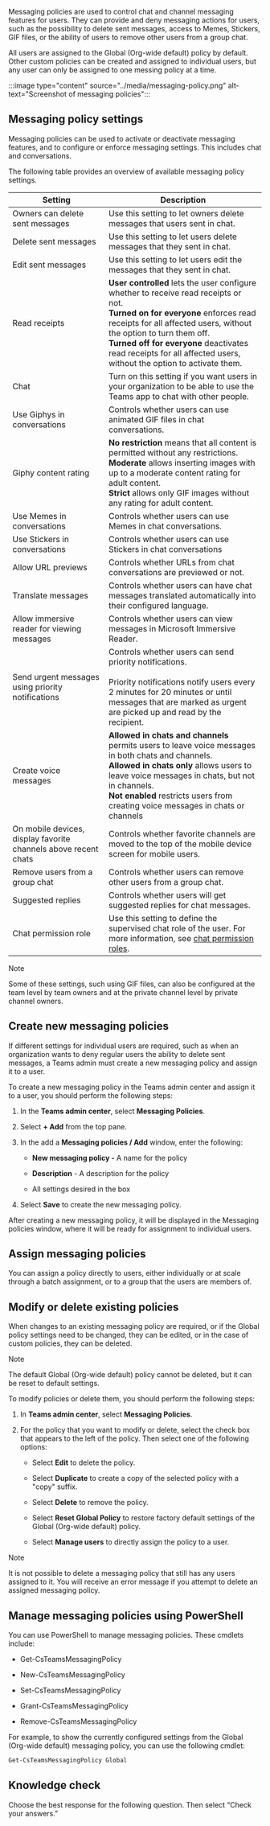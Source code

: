 Messaging policies are used to control chat and channel messaging features for users. They can provide and deny messaging actions for users, such as the possibility to delete sent messages, access to Memes, Stickers, GIF files, or the ability of users to remove other users from a group chat.

All users are assigned to the Global (Org-wide default) policy by default. Other custom policies can be created and assigned to individual users, but any user can only be assigned to one messing policy at a time.

:::image type="content" source="../media/messaging-policy.png" alt-text="Screenshot of messaging policies":::


## Messaging policy settings

Messaging policies can be used to activate or deactivate messaging features, and to configure or enforce messaging settings. This includes chat and conversations. 

The following table provides an overview of available messaging policy settings.
 

| **Setting**  | **Description**                                              |
|--|-|
| Owners can delete sent messages                                 | Use this setting to let owners delete messages that users sent in chat.                                      |
| Delete sent messages  | Use this setting to let users delete messages that they sent in chat.|
| Edit sent messages   | Use this setting to let users edit the messages that they sent in chat.|
| Read receipts| **User controlled** lets the user configure whether to receive read receipts or not.<br/> **Turned on for everyone** enforces read receipts for all affected users, without the option to turn them off. <br/> **Turned off for everyone** deactivates read receipts for all affected users, without the option to activate them. |
| Chat         |  Turn on this setting if you want users in your organization to be able to use the Teams app to chat with other people. |
| Use Giphys in conversations                                     | Controls whether users can use animated GIF files in chat conversations.                              |
| Giphy content rating                                            | **No restriction** means that all content is permitted without any restrictions. <br/> **Moderate** allows inserting images with up to a moderate content rating for adult content. <br/> **Strict** allows only GIF images without any rating for adult content.      |
| Use Memes in conversations                                      | Controls whether users can use Memes in chat conversations.                                                 |
| Use Stickers in conversations                                   | Controls whether users can use Stickers in chat conversations                                               |
| Allow URL previews                                              | Controls whether URLs from chat conversations are previewed or not.                                         |
| Translate messages| Controls whether users can have chat messages translated automatically into their configured language.      |
| Allow immersive reader for viewing messages                     | Controls whether users can view messages in Microsoft Immersive Reader.                                     |
| Send urgent messages using priority notifications   | Controls whether users can send priority notifications. <br/><br/> Priority notifications notify users every 2 minutes for 20 minutes or until messages that are marked as urgent are picked up and read by the recipient.    |
| Create voice messages                                         | **Allowed in chats and channels** permits users to leave voice messages in both chats and channels.<br/> **Allowed in chats only** allows users to leave voice messages in chats, but not in channels. <br/> **Not enabled** restricts users from creating voice messages in chats or channels                         |
| On mobile devices, display favorite channels above recent chats | Controls whether favorite channels are moved to the top of the mobile device screen for mobile users.       |
| Remove users from a group chat                  | Controls whether users can remove other users from a group chat.     |
|Suggested replies | Controls whether users will get suggested replies for chat messages.|
|Chat permission role|Use this setting to define the supervised chat role of the user. For more information, see [chat permission roles](https://docs.microsoft.com/microsoftteams/supervise-chats-edu?azure-portal=true&#define-chat-permission-roles-for-each-user-in-your-environment). |


> [!NOTE]
> Some of these settings, such using GIF files, can also be configured at the team level by team owners and at the private channel level by private channel owners.
 

## Create new messaging policies

If different settings for individual users are required, such as when an organization wants to deny regular users the ability to delete sent messages, a Teams admin must create a new messaging policy and assign it to a user.

To create a new messaging policy in the Teams admin center and assign it to a user, you should perform the following steps: 

1. In the **Teams admin center**, select **Messaging Policies**.

2. Select **+ Add** from the top pane.

3. In the add a **Messaging policies / Add** window, enter the following:

	- **New messaging policy -** A name for the policy

	- **Description** - A description for the policy

	- All settings desired in the box

4. Select **Save** to create the new messaging policy.

After creating a new messaging policy, it will be displayed in the Messaging policies window, where it will be ready for assignment to individual users. 

## Assign messaging policies

You can assign a policy directly to users, either individually or at scale through a batch assignment, or to a group that the users are members of.
 
## Modify or delete existing policies

When changes to an existing messaging policy are required, or if the Global policy settings need to be changed, they can be edited, or in the case of custom policies, they can be deleted.

> [!NOTE]
> The default Global (Org-wide default) policy cannot be deleted, but it can be reset to default settings.


To modify policies or delete them, you should perform the following steps: 

 
1. In **Teams admin center**, select **Messaging Policies**.

2. For the policy that you want to modify or delete, select the check box that appears to the left of the policy. Then select one of the following options:

	- Select **Edit** to delete the policy.

	- Select **Duplicate** to create a copy of the selected policy with a "copy" suffix.

	- Select **Delete** to remove the policy.

	- Select **Reset Global Policy** to restore factory default settings of the Global (Org-wide default) policy.

	- Select **Manage users** to directly assign the policy to a user.
 

> [!NOTE]
> It is not possible to delete a messaging policy that still has any users assigned to it. You will receive an error message if you attempt to delete an assigned messaging policy.


## Manage messaging policies using PowerShell

You can use PowerShell to manage messaging policies. These cmdlets include:


- Get-CsTeamsMessagingPolicy

- New-CsTeamsMessagingPolicy

- Set-CsTeamsMessagingPolicy

- Grant-CsTeamsMessagingPolicy

- Remove-CsTeamsMessagingPolicy
 

For example, to show the currently configured settings from the Global (Org-wide default) messaging policy, you can use the following cmdlet:

```PowerShell
Get-CsTeamsMessagingPolicy Global
```


## Knowledge check

Choose the best response for the following question. Then select “Check your answers.”